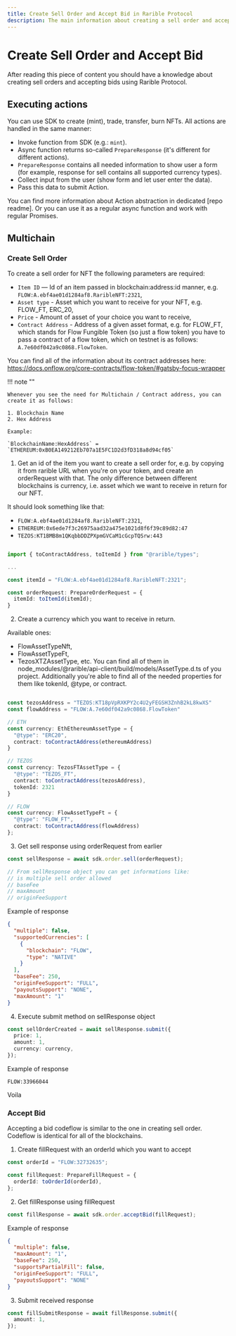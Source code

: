 ```yaml
---
title: Create Sell Order and Accept Bid in Rarible Protocol
description: The main information about creating a sell order and accepting a bid, or in other words - putting your NFT on sale and accepting proposed offer from sombeody else.
---
```


# Create Sell Order and Accept Bid

After reading this piece of content you should have a knowledge about creating sell orders and accepting bids using Rarible Protocol.

## Executing actions

You can use SDK to create (mint), trade, transfer, burn NFTs. All actions are handled in the same manner:

- Invoke function from SDK (e.g.: `mint`).
- Async function returns so-called `PrepareResponse` (it's different for different actions).
- `PrepareResponse` contains all needed information to show user a form (for example, response for sell contains all supported currency types).
- Collect input from the user (show form and let user enter the data).
- Pass this data to submit Action.

You can find more information about Action abstraction in dedicated [repo readme]. Or you can use it as a regular async function and work with regular Promises.

## Multichain

### Create Sell Order

To create a sell order for NFT the following parameters are required:

- `Item ID` — Id of an item passed in blockchain:address:id manner, e.g. `FLOW:A.ebf4ae01d1284af8.RaribleNFT:2321`,
- `Asset type` - Asset which you want to receive for your NFT, e.g. FLOW_FT, ERC_20,
- `Price` - Amount of asset of your choice you want to receive,
- `Contract Address` - Address of a given asset format, e.g. for FLOW_FT, which stands for Flow Fungible Token (so just a flow token) you have to pass a contract of a flow token, which on testnet is as follows: `A.7e60df042a9c0868.FlowToken`.

You can find all of the information about its contract addresses here:
https://docs.onflow.org/core-contracts/flow-token/#gatsby-focus-wrapper

!!! note ""

    Whenever you see the need for Multichain / Contract address, you can create it as follows:

    1. Blockchain Name
    2. Hex Address

    Example:

    `BlockchainName:HexAddress` = `ETHEREUM:0xB0EA149212Eb707a1E5FC1D2d3fD318a8d94cf05`

1. Get an id of the item you want to create a sell order for, e.g. by copying it from rarible URL when you're on your token, and create an orderRequest with that.
   The only difference between different blockchains is currency, i.e. asset which we want to receive in return for our NFT.

It should look something like that:

- `FLOW:A.ebf4ae01d1284af8.RaribleNFT:2321`,
- `ETHEREUM:0x6ede7f3c26975aad32a475e1021d8f6f39c89d82:47`
- `TEZOS:KT1BMB8m1QKqbbDDZPXpmGVCaM1cGcpTQSrw:443`

```typescript

import { toContractAddress, toItemId } from "@rarible/types";

...

const itemId = "FLOW:A.ebf4ae01d1284af8.RaribleNFT:2321";

const orderRequest: PrepareOrderRequest = {
  itemId: toItemId(itemId);
}
```

2. Create a currency which you want to receive in return.

Available ones:

- FlowAssetTypeNft,
- FlowAssetTypeFt,
- TezosXTZAssetType,
  etc.
  You can find all of them in node_modules/@rarible/api-client/build/models/AssetType.d.ts of you project. Additionally you're able to find all of the needed properties for them like tokenId, @type, or contract.

```typescript

const tezosAddress = "TEZOS:KT18pVpRXKPY2c4U2yFEGSH3ZnhB2kL8kwXS"
const flowAddress = "FLOW:A.7e60df042a9c0868.FlowToken"

// ETH
const currency: EthEthereumAssetType = {
  "@type": "ERC20",
  contract: toContractAddress(ethereumAddress)
}

// TEZOS
const currency: TezosFTAssetType = {
  "@type": "TEZOS_FT",
  contract: toContractAddress(tezosAddress),
  tokenId: 2321
}

// FLOW
const currency: FlowAssetTypeFt = {
  "@type": "FLOW_FT",
  contract: toContractAddress(flowAddress)
};
```

3. Get sell response using orderRequest from earlier

```typescript
const sellResponse = await sdk.order.sell(orderRequest);

// From sellResponse object you can get informations like:
// is multiple sell order allowed
// baseFee
// maxAmount
// originFeeSupport
```

Example of response

```json
{
  "multiple": false,
  "supportedCurrencies": [
    {
      "blockchain": "FLOW",
      "type": "NATIVE"
    }
  ],
  "baseFee": 250,
  "originFeeSupport": "FULL",
  "payoutsSupport": "NONE",
  "maxAmount": "1"
}
```

4. Execute submit method on sellResponse object

```typescript
const sellOrderCreated = await sellResponse.submit({
  price: 1,
  amount: 1,
  currency: currency,
});
```

Example of response

```
FLOW:33966044
```

Voila

### Accept Bid

Accepting a bid codeflow is similar to the one in creating sell order.
Codeflow is identical for all of the blockchains.

1. Create fillRequest with an orderId which you want to accept

```typescript
const orderId = "FLOW:32732635";

const fillRequest: PrepareFillRequest = {
  orderId: toOrderId(orderId),
};
```

2. Get fillResponse using fillRequest

```typescript
const fillResponse = await sdk.order.acceptBid(fillRequest);
```

Example of response

```json
{
  "multiple": false,
  "maxAmount": "1",
  "baseFee": 250,
  "supportsPartialFill": false,
  "originFeeSupport": "FULL",
  "payoutsSupport": "NONE"
}
```

3. Submit received response

```typescript
const fillSubmitResponse = await fillResponse.submit({
  amount: 1,
});
```
